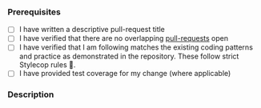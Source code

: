 ### Prerequisites

- [ ] I have written a descriptive pull-request title
- [ ] I have verified that there are no overlapping [pull-requests](https://github.com/SixLabors/ImageSharp.Drawing/pulls) open
- [ ] I have verified that I am following matches the existing coding patterns and practice as demonstrated in the repository. These follow strict Stylecop rules :cop:.
- [ ] I have provided test coverage for my change (where applicable)

### Description
<!-- A description of the changes proposed in the pull-request -->

<!-- Thanks for contributing to ImageSharp.Drawing! -->
